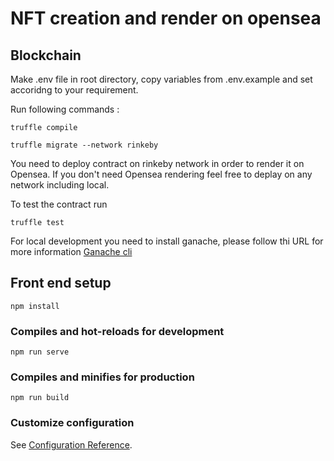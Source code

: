 # NFT creation and render on opensea

## Blockchain

Make .env file in root directory, copy variables from .env.example and set accoridng to your requirement.

Run following commands :

```
truffle compile
```

```
truffle migrate --network rinkeby
```

You need to deploy contract on rinkeby network in order to render it on Opensea. If you don't need Opensea rendering feel free to deplay on any network including local.

To test the contract run

```
truffle test
```

For local development you need to install ganache, please follow thi URL for more information 
[Ganache cli](https://www.npmjs.com/package/ganache-cli)

## Front end setup
```
npm install
```

### Compiles and hot-reloads for development
```
npm run serve
```

### Compiles and minifies for production
```
npm run build
```

### Customize configuration
See [Configuration Reference](https://cli.vuejs.org/config/).
